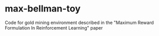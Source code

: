 # max-bellman-toy
Code for gold mining environment described in the "Maximum Reward Formulation In Reinforcement Learning" paper
